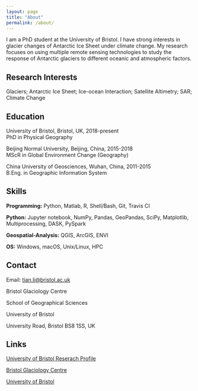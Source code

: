 ```yaml
---
layout: page
title: "About"
permalink: /about/
---
```


I am a PhD student at the University of Bristol. I have strong interests in glacier changes of Antarctic Ice Sheet under climate change. My research focuses on using multiple remote sensing technologies to study the response of Antarctic glaciers to different oceanic and atmospheric factors.

## Research Interests
Glaciers; Antarctic Ice Sheet; Ice-ocean Interaction; Satellite Altimetry; SAR; Climate Change

## Education

University of Bristol, Bristol, UK, 2018-present<br>
PhD in Physical Geography

Beijing Normal University, Beijing, China, 2015-2018<br>
MScR in Global Environment Change (Geography)

China University of Geosciences, Wuhan, China, 2011-2015<br>
B.Eng. in Geographic Information System

## Skills
**Programming:** Python, Matlab, R, Shell/Bash, Git, Travis CI

**Python:** Jupyter notebook, NumPy, Pandas, GeoPandas, SciPy, Matplotlib, Multiprocessing, DASK, PySpark

**Geospatial-Analysis:** QGIS, ArcGIS, ENVI

**OS:** Windows, macOS, Unix/Linux, HPC

## Contact

Email: tian.li@bristol.ac.uk

Bristol Glaciology Centre

School of Geographical Sciences

University of Bristol

University Road, Bristol BS8 1SS, UK

## Links

[University of Bristol Reserach Profile](https://research-information.bris.ac.uk/en/persons/tian-li)

[Bristol Glaciology Centre](http://www.bristol.ac.uk/geography/research/bgc/)

[University of Bristol](https://www.bristol.ac.uk/)
